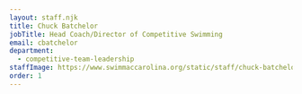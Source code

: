 ```yaml
---
layout: staff.njk
title: Chuck Batchelor
jobTitle: Head Coach/Director of Competitive Swimming
email: cbatchelor
department:
  - competitive-team-leadership
staffImage: https://www.swimmaccarolina.org/static/staff/chuck-batchelor.jpg
order: 1
---
```

